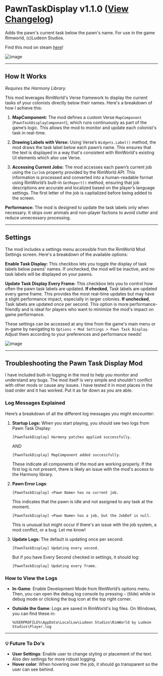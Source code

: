 # PawnTaskDisplay v1.1.0 ([View Changelog](https://github.com/carnationcrab/Rimworld_PawnTaskDisplay/blob/master/Changelog.md))

Adds the pawn's current task below the pawn's name. For use in the game Rimworld, (c)Ludeon Studios.

Find this mod on steam [here](https://steamcommunity.com/sharedfiles/filedetails/?id=3335474906)!

![image](https://github.com/user-attachments/assets/48b5c28f-3159-4dff-8f33-7a70976a30bf)

---

## How It Works
*Requires the Harmony Library.* 

This mod leverages RimWorld's Verse framework to display the current tasks of your colonists directly below their names. Here's a breakdown of how I achieve this:

1. **MapComponent:**
The mod defines a custom Verse `MapComponent` (`PawnTaskDisplayComponent`), which runs continuously as part of the game’s logic. This allows the mod to monitor and update each colonist's task in real-time.

2. **Drawing Labels with Verse:**
Using Verse’s `Widgets.Label()` method, the mod draws the task label below each pawn’s name. This ensures that the text is displayed in a way that's consistent with RimWorld's existing UI elements which also use Verse.

4. **Accessing Current Jobs:**
The mod accesses each pawn’s current job using the `CurJob` property provided by the RimWorld API. This information is processed and converted into a human-readable format using RimWorld’s built-in `GetReport()` method, ensuring that job descriptions are accurate and localized based on the player’s language settings. The first letter of the job is capitalized before being added to the screen.

**Performance:**
The mod is designed to update the task labels only when necessary. It skips over animals and non-player factions to avoid clutter and reduce unnecessary processing.

---

## Settings

The mod includes a settings menu accessible from the RimWorld Mod Settings screen. Here's a breakdown of the available options:

**Enable Task Display:** This checkbox lets you toggle the display of task labels below pawns' names. If unchecked, the mod will be inactive, and no task labels will be displayed on your pawns.

**Update Task Display Every Frame:** This checkbox lets you to control how often the pawn task labels are updated. **If checked**, Task labels are updated every game frame. This provides the most real-time updates but may have a slight performance impact, especially in larger colonies. **If unchecked**, Task labels are updated once per second. This option is more performance-friendly and is ideal for players who want to minimize the mod's impact on game performance.

These settings can be accessed at any time from the game's main menu or in-game by navigating to `Options > Mod Settings > Pawn Task Display`. Adjust them according to your preferences and performance needs!

![image](https://github.com/user-attachments/assets/d12e9ec1-1ef3-4ce7-9f60-3b2a9dd3a855)


---

## Troubleshooting the Pawn Task Display Mod

I have included built-in logging in the mod to help you monitor and understand any bugs. The mod itself is very simple and shouldn't conflict with other mods or cause any issues. I have tested it in most places in the load order and it has worked. Put it as far down as you are able.

### Log Messages Explained
Here’s a breakdown of all the different log messages you might encounter:

1. **Startup Logs:**
   When you start playing, you should see two logs from Pawn Task Display:
   ```
   [PawnTaskDisplay] Harmony patches applied successfully.
   ```
   AND
   ```
   [PawnTaskDisplay] MapComponent added successfully.
   ```
   These indicate all components of the mod are working properly. If the first log is not present, there is likely an issue with the mod's access to the Harmony library.


2. **Pawn Error Logs**:
   ```
   [PawnTaskDisplay] <Pawn Name> has no current job.
   ```
   This indicates that the pawn is idle and not assigned to any task at the moment.

   ```
   [PawnTaskDisplay] <Pawn Name> has a job, but the JobDef is null.
   ```
   This is unusual but might occur if there's an issue with the job system, a mod conflict, or a bug. Let me know!

1. **Update Logs:**
   The default is updating once per second:
   ```
   [PawnTaskDisplay] Updating every second.
   ```
   But if you have Every Second checked in settings, it should log:
   ```
   [PawnTaskDisplay] Updating every frame.
   ```
   
### How to View the Logs
- **In-Game**: Enable Development Mode from RimWorld’s options menu. Then, you can open the debug log console by pressing `~` (tilde) while in debug mode or clicking the bug icon at the top right corner.
  
- **Outside the Game**: Logs are saved in RimWorld's log files. On Windows, you can find these in:
  ```
  %USERPROFILE%\AppData\LocalLow\Ludeon Studios\RimWorld by Ludeon Studios\Player.log
  ```
---

### 💡 Future To Do's
- **User Settings**: Enable user to change styling or placement of the text. Also dev settings for more robust logging.
- **Hover color**: When hovering over the job, it should go transparent so the user can see behind.
  
